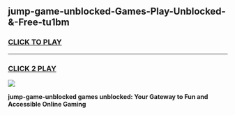 
## jump-game-unblocked-Games-Play-Unblocked-&-Free-tu1bm
<h3>
<a href="https://premium76.site?title=jump-game-unblocked&ref=24A">CLICK TO PLAY</a></h3>
<hr>

<h3>
<a href="https://premium76.site?title=jump-game-unblocked&ref=24A">CLICK 2 PLAY</a>
  
</h3>

<a href="https://premium76.site?title=jump-game-unblocked&ref=24A"><img src="https://clearcache.store/games.png"></a>


**jump-game-unblocked games unblocked: Your Gateway to Fun and Accessible Online Gaming**
